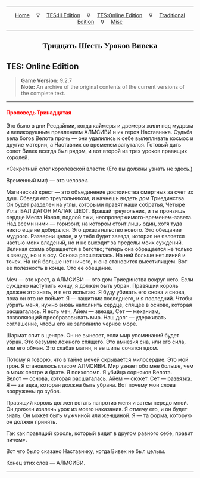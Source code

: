 
---

<!-- Jekyll Page Links -->

<center>
<a href="../../../../index.html">Home</a>
&emsp;&nabla;&emsp;
<a href="../../../index-tes3.html">TES:III Edition</a>
&emsp;&nabla;&emsp;
<a href="../../../index-teso.html">TES:Online Edition</a>
&emsp;&nabla;&emsp;
<a href="../../../index-traditional.html">Traditional Edition</a>
&emsp;&nabla;&emsp;
<a href="../../../index-misc.html">Misc</a>
</center>

<!-- Markdown Body Below: -->

---

<center>
<h2><span style="font-family:Georgia">Тридцать Шесть Уроков Вивека</span></h2>
</center>

## TES: Online Edition

> __Game Version:__ 9.2.7\
> __Note:__ An archive of the original contents of the current versions of the complete text.

---

#### <span style="color:red">Проповедь Тринадцатая</span>

Это было в дни Ресдайнии, когда каймеры и двемеры жили под мудрым и великодушным правлением АЛМСИВИ и их героя Наставника. Судьба вела богов Велота прочь — они удалились к себе вылепливать космос и другие материи, а Наставник со временем запутался. Готовый дать совет Вивек всегда был рядом, и вот второй из трех уроков правящих королей.

«Секретный слог королевской власти: (Его вы должны узнать не здесь.)

Временный миф — это человек.

Магический крест — это объединение достоинства смертных за счет их душ. Обведи его треугольником, и начнешь видеть дом Триединства. Он будет разделен на углы, которыми правят наши собратья, Четыре Угла: БАЛ ДАГОН МАЛАК ШЕОГ. Вращай треугольник, и ты пронзишь сердце Места Начал, подлой лжи, неопровержимого-временем-завета. Над всеми ними — горизонт, на котором стоит лишь один, хотя туда никто еще не добирался. Это доказательство нового. Это обещание мудрого. Разверни целое, и у тебя будет звезда, которая не является частью моих владений, но и не выходит за пределы моих суждений. Великая схема обращается в бегство; теперь она обращается не только в звезду, но и в осу. Основа расшаталась. На ней больше нет линий и точек. На ней больше нет ничего, и она становится вместилищем. Вот ее полезность в конце. Это ее обещание.

Меч — это крест, а АЛМСИВИ — это дом Триединства вокруг него. Если суждено наступить концу, я должен быть убран. Правящий король должен это знать, и я его испытаю. Я буду убивать его снова и снова, пока он это не поймет. Я — защитник последнего, и я последний. Чтобы убрать меня, нужно вновь наполнить сердце, спящее в основе, которая расшаталась. Я есть меч, Айем — звезда, Сет — механизм, позволяющий преобразовывать мир. Наш долг — удерживать соглашение, чтобы его не заполнило черное море.

Шармат спит в центре. Он не вынесет, если мир упоминаний будет убран. Это безумие ложного спящего. Это амнезия сна, или его сила, или его обман. Это слабая магия, и ее шипы сочатся ядом.

Потому я говорю, что в тайне мечей скрывается милосердие. Это мой трон. Я становлюсь гласом АЛМСИВИ. Мир узнает обо мне больше, чем о моих сестре и брате. Я психопомп. Я убийца сорняков Велота. Велот — основа, которая расшаталась. Айем — сюжет. Сет — развязка. Я — загадка, которая должна быть убрана. Вот почему мои слова вооружены до зубов.

Правящий король должен встать напротив меня и затем передо мной. Он должен извлечь урок из моего наказания. Я отмечу его, и он будет знать. Он может быть мужчиной или женщиной. Я — та форма, которую он должен принять.

Так как правящий король, который видит в другом равного себе, правит ничем».

Вот что было сказано Наставнику, когда Вивек не был целым.

Конец этих слов — АЛМСИВИ.

---
